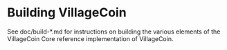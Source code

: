 Building VillageCoin
=============

See doc/build-*.md for instructions on building the various
elements of the VillageCoin Core reference implementation of VillageCoin.
